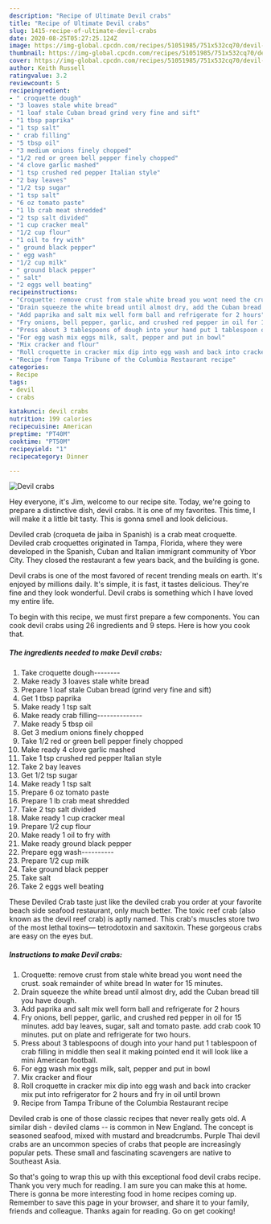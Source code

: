 ```yaml
---
description: "Recipe of Ultimate Devil crabs"
title: "Recipe of Ultimate Devil crabs"
slug: 1415-recipe-of-ultimate-devil-crabs
date: 2020-08-25T05:27:25.124Z
image: https://img-global.cpcdn.com/recipes/51051985/751x532cq70/devil-crabs-recipe-main-photo.jpg
thumbnail: https://img-global.cpcdn.com/recipes/51051985/751x532cq70/devil-crabs-recipe-main-photo.jpg
cover: https://img-global.cpcdn.com/recipes/51051985/751x532cq70/devil-crabs-recipe-main-photo.jpg
author: Keith Russell
ratingvalue: 3.2
reviewcount: 5
recipeingredient:
- " croquette dough"
- "3 loaves stale white bread"
- "1 loaf stale Cuban bread grind very fine and sift"
- "1 tbsp paprika"
- "1 tsp salt"
- " crab filling"
- "5 tbsp oil"
- "3 medium onions finely chopped"
- "1/2 red or green bell pepper finely chopped"
- "4 clove garlic mashed"
- "1 tsp crushed red pepper Italian style"
- "2 bay leaves"
- "1/2 tsp sugar"
- "1 tsp salt"
- "6 oz tomato paste"
- "1 lb crab meat shredded"
- "2 tsp salt divided"
- "1 cup cracker meal"
- "1/2 cup flour"
- "1 oil to fry with"
- " ground black pepper"
- " egg wash"
- "1/2 cup milk"
- " ground black pepper"
- " salt"
- "2 eggs well beating"
recipeinstructions:
- "Croquette: remove crust from stale white bread you wont need the crust. soak remainder of white bread In water for 15 minutes."
- "Drain squeeze the white bread until almost dry, add the Cuban bread till you have dough."
- "Add paprika and salt mix well form ball and refrigerate for 2 hours"
- "Fry onions, bell pepper, garlic, and crushed red pepper in oil for 15 minutes. add bay leaves, sugar, salt and tomato paste. add crab cook 10 minutes. put on plate and refrigerate for two hours."
- "Press about 3 tablespoons of dough into your hand put 1 tablespoon of crab filling in middle then seal it making pointed end it will look like a mini American football."
- "For egg wash mix eggs milk, salt, pepper and put in bowl"
- "Mix cracker and flour"
- "Roll croquette in cracker mix dip into egg wash and back into cracker mix put into refrigerator for 2 hours and fry in oil until brown"
- "Recipe from Tampa Tribune of the Columbia Restaurant recipe"
categories:
- Recipe
tags:
- devil
- crabs

katakunci: devil crabs 
nutrition: 199 calories
recipecuisine: American
preptime: "PT40M"
cooktime: "PT50M"
recipeyield: "1"
recipecategory: Dinner

---
```



![Devil crabs](https://img-global.cpcdn.com/recipes/51051985/751x532cq70/devil-crabs-recipe-main-photo.jpg)

Hey everyone, it's Jim, welcome to our recipe site. Today, we're going to prepare a distinctive dish, devil crabs. It is one of my favorites. This time, I will make it a little bit tasty. This is gonna smell and look delicious.

Deviled crab (croqueta de jaiba in Spanish) is a crab meat croquette. Deviled crab croquettes originated in Tampa, Florida, where they were developed in the Spanish, Cuban and Italian immigrant community of Ybor City. They closed the restaurant a few years back, and the building is gone.

Devil crabs is one of the most favored of recent trending meals on earth. It's enjoyed by millions daily. It's simple, it is fast, it tastes delicious. They're fine and they look wonderful. Devil crabs is something which I have loved my entire life.


To begin with this recipe, we must first prepare a few components. You can cook devil crabs using 26 ingredients and 9 steps. Here is how you cook that.

<!--inarticleads1-->

##### The ingredients needed to make Devil crabs:

1. Take  croquette dough--------
1. Make ready 3 loaves stale white bread
1. Prepare 1 loaf stale Cuban bread (grind very fine and sift)
1. Get 1 tbsp paprika
1. Make ready 1 tsp salt
1. Make ready  crab filling--------------
1. Make ready 5 tbsp oil
1. Get 3 medium onions finely chopped
1. Take 1/2 red or green bell pepper finely chopped
1. Make ready 4 clove garlic mashed
1. Take 1 tsp crushed red pepper Italian style
1. Take 2 bay leaves
1. Get 1/2 tsp sugar
1. Make ready 1 tsp salt
1. Prepare 6 oz tomato paste
1. Prepare 1 lb crab meat shredded
1. Take 2 tsp salt divided
1. Make ready 1 cup cracker meal
1. Prepare 1/2 cup flour
1. Make ready 1 oil to fry with
1. Make ready  ground black pepper
1. Prepare  egg wash----------
1. Prepare 1/2 cup milk
1. Take  ground black pepper
1. Take  salt
1. Take 2 eggs well beating


These Deviled Crab taste just like the deviled crab you order at your favorite beach side seafood restaurant, only much better. The toxic reef crab (also known as the devil reef crab) is aptly named. This crab&#39;s muscles store two of the most lethal toxins— tetrodotoxin and saxitoxin. These gorgeous crabs are easy on the eyes but. 

<!--inarticleads2-->

##### Instructions to make Devil crabs:

1. Croquette: remove crust from stale white bread you wont need the crust. soak remainder of white bread In water for 15 minutes.
1. Drain squeeze the white bread until almost dry, add the Cuban bread till you have dough.
1. Add paprika and salt mix well form ball and refrigerate for 2 hours
1. Fry onions, bell pepper, garlic, and crushed red pepper in oil for 15 minutes. add bay leaves, sugar, salt and tomato paste. add crab cook 10 minutes. put on plate and refrigerate for two hours.
1. Press about 3 tablespoons of dough into your hand put 1 tablespoon of crab filling in middle then seal it making pointed end it will look like a mini American football.
1. For egg wash mix eggs milk, salt, pepper and put in bowl
1. Mix cracker and flour
1. Roll croquette in cracker mix dip into egg wash and back into cracker mix put into refrigerator for 2 hours and fry in oil until brown
1. Recipe from Tampa Tribune of the Columbia Restaurant recipe


Deviled crab is one of those classic recipes that never really gets old. A similar dish - deviled clams -- is common in New England. The concept is seasoned seafood, mixed with mustard and breadcrumbs. Purple Thai devil crabs are an uncommon species of crabs that people are increasingly popular pets. These small and fascinating scavengers are native to Southeast Asia. 

So that's going to wrap this up with this exceptional food devil crabs recipe. Thank you very much for reading. I am sure you can make this at home. There is gonna be more interesting food in home recipes coming up. Remember to save this page in your browser, and share it to your family, friends and colleague. Thanks again for reading. Go on get cooking!

